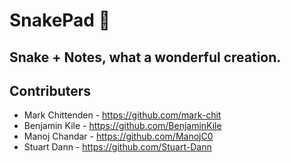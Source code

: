 # SnakePad 🐍

## Snake + Notes, what a wonderful creation.

## Contributers

- Mark Chittenden - https://github.com/mark-chit
- Benjamin Kile - https://github.com/BenjaminKile
- Manoj Chandar - https://github.com/ManojC0
- Stuart Dann - https://github.com/Stuart-Dann
